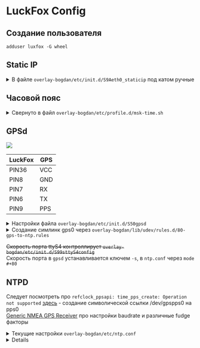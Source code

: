 # LuckFox Config
## Создание пользователя
```
adduser luxfox -G wheel
```

## Static IP
<details>
 <summary>В файле <code>overlay-bogdan/etc/init.d/S9Aeth0_staticip</code> под катом ручные</summary>

```
cd /etc/init.d
mv S99usb0config S90usb0config 
mv S99_auto_reboot S90_auto_reboot
```

```nano S99eth0_staticip```


```
#!/bin/sh

case $1 in
        start)
                killall udhcpc
                ifconfig eth0 192.168.0.200 netmask 255.255.255.0
                route add default gw 192.168.0.1
                echo "nameserver 8.8.8.8" > /etc/resolv.conf

                ;;
        stop)
                ;;
        *)
                exit 1
                ;;
esac
```

```chmod +x S99eth0_staticip ```

Другой способ убить `udhcpc` - в файле `/usr/share/udhcpc/default.script` вставить `exit` в начало
</details>       

## Часовой пояс

<details>
  <summary>Свернуто в файл <code>overlay-bogdan/etc/profile.d/msk-time.sh</code> </summary>
        
```
nano /etc/profile
```

```
export TZ=CST-3
```
        
</details>

## GPSd

![](/luckfox-pinout.png)

|LuckFox|GPS|
|---|---|
|PIN36|	VCC|
|PIN8|	GND|
|PIN7|	RX|
|PIN6|	TX|
|PIN9|	PPS|

<details>
 <summary>Настройки файла <code>overlay-bogdan/etc/init.d/S50gpsd</code></summary>
        
Замена `DEVICES="/dev/ttyS1"` на `DEVICES="/dev/ttyS4 -G"`
        
</details>

<details>
 <summary>Создание симлинк gps0 через <code>overlay-bogdan/lib/udev/rules.d/80-gps-to-ntp.rules</code></summary>

`KERNEL=="ttyS4", SUBSYSTEM=="tty", DRIVER=="", SYMLINK+="gps0", MODE="0666"`

</details>

~~Скорость порта ttyS4 контроллирует `overlay-bogdan/etc/init.d/S99sttyS4config`~~<br />
Скорость порта в `gpsd` устанавливается ключем `-s`, в `ntp.conf` через `mode #+80` 

## NTPD

Следует посмотреть про `refclock_ppsapi: time_pps_create: Operation not supported` [здесь](https://forums.raspberrypi.com/viewtopic.php?t=375435) - создание символической ссылки /dev/gpspps0 на pps0 <br/>
[Generic NMEA GPS Receiver](https://www.eecis.udel.edu/~mills/ntp/html/drivers/driver20.html) про настройки baudrate и различные fudge факторы <br />

<details>
 <summary>Текущие настройки <code>overlay-bogdan/etc/ntp.conf</code></summary>
        
```
# gps0 source
server 127.127.20.0 mode 24 prefer
fudge 127.127.20.0 flag1 1

# pps0 source
server  127.127.22.0    minpoll 4
fudge   127.127.22.0    flag3 1

```
</details>



















<details>


# PTP-with-PPS-server


## [DESCRIPTION](https://manpages.debian.org/stretch/pps-tools/ppswatch.8.en.html)


### ppstest: PPSAPI interface tester
### ppsldisc: setup correct RS232 line discipline
### ppswatch: continuously print PPS timestamps
### ppsctl: PPS device manager
### ppsfind: find pps device by name

---
ppscheck - tool to check a serial port for PPS [DESCRIPTION](https://manpages.ubuntu.com/manpages/noble/man8/ppscheck.8.html)

---
`ldattach pps /dev/ttyS0` [здесь](https://www.crc.id.au/2016/09/24/adding-a-pps-source-to-ntpd/) подробности
</details>
